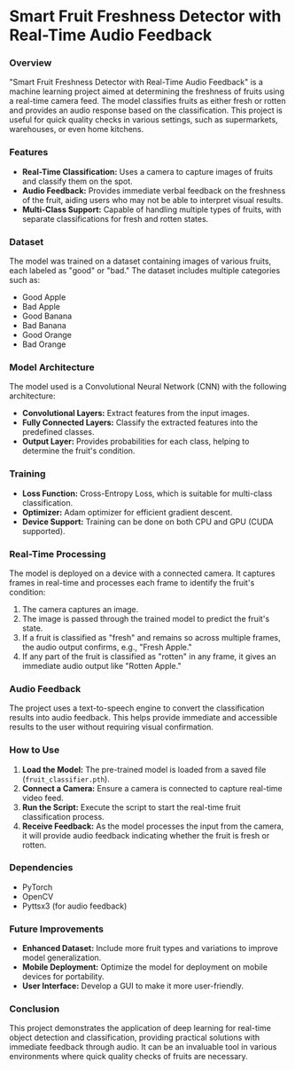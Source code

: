 # Smart Fruit Freshness Detector with Real-Time Audio Feedback

### Overview
"Smart Fruit Freshness Detector with Real-Time Audio Feedback" is a machine learning project aimed at determining the freshness of fruits using a real-time camera feed. The model classifies fruits as either fresh or rotten and provides an audio response based on the classification. This project is useful for quick quality checks in various settings, such as supermarkets, warehouses, or even home kitchens.

### Features
- **Real-Time Classification:** Uses a camera to capture images of fruits and classify them on the spot.
- **Audio Feedback:** Provides immediate verbal feedback on the freshness of the fruit, aiding users who may not be able to interpret visual results.
- **Multi-Class Support:** Capable of handling multiple types of fruits, with separate classifications for fresh and rotten states.

### Dataset
The model was trained on a dataset containing images of various fruits, each labeled as "good" or "bad." The dataset includes multiple categories such as:
- Good Apple
- Bad Apple
- Good Banana
- Bad Banana
- Good Orange
- Bad Orange

### Model Architecture
The model used is a Convolutional Neural Network (CNN) with the following architecture:
- **Convolutional Layers:** Extract features from the input images.
- **Fully Connected Layers:** Classify the extracted features into the predefined classes.
- **Output Layer:** Provides probabilities for each class, helping to determine the fruit's condition.

### Training
- **Loss Function:** Cross-Entropy Loss, which is suitable for multi-class classification.
- **Optimizer:** Adam optimizer for efficient gradient descent.
- **Device Support:** Training can be done on both CPU and GPU (CUDA supported).

### Real-Time Processing
The model is deployed on a device with a connected camera. It captures frames in real-time and processes each frame to identify the fruit's condition:
1. The camera captures an image.
2. The image is passed through the trained model to predict the fruit's state.
3. If a fruit is classified as "fresh" and remains so across multiple frames, the audio output confirms, e.g., "Fresh Apple."
4. If any part of the fruit is classified as "rotten" in any frame, it gives an immediate audio output like "Rotten Apple."

### Audio Feedback
The project uses a text-to-speech engine to convert the classification results into audio feedback. This helps provide immediate and accessible results to the user without requiring visual confirmation.

### How to Use
1. **Load the Model:** The pre-trained model is loaded from a saved file (`fruit_classifier.pth`).
2. **Connect a Camera:** Ensure a camera is connected to capture real-time video feed.
3. **Run the Script:** Execute the script to start the real-time fruit classification process.
4. **Receive Feedback:** As the model processes the input from the camera, it will provide audio feedback indicating whether the fruit is fresh or rotten.

### Dependencies
- PyTorch
- OpenCV
- Pyttsx3 (for audio feedback)


### Future Improvements
- **Enhanced Dataset:** Include more fruit types and variations to improve model generalization.
- **Mobile Deployment:** Optimize the model for deployment on mobile devices for portability.
- **User Interface:** Develop a GUI to make it more user-friendly.

### Conclusion
This project demonstrates the application of deep learning for real-time object detection and classification, providing practical solutions with immediate feedback through audio. It can be an invaluable tool in various environments where quick quality checks of fruits are necessary.
